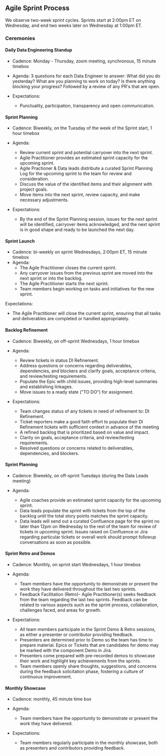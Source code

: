 ## Agile Sprint Process

We observe two-week sprint cycles. Sprints start at 2:00pm ET on Wednesday, and end two weeks later on Wednesday at 1:00pm ET.

### Ceremonies

#### Daily Data Engineering Standup

- Cadence: Monday - Thursday,  zoom meeting, synchronous, 15 minute timebox 
  
- Agenda: 3 questions for each Data Engineer to answer: What did you do yesterday? What are you planning to work on today? Is there anything blocking your progress? Followed by a review of any PR's that are open. 

- Expectations:
  - Punctuality, participation, transparency and open communication.

#### Sprint Planning

- Cadence: Biweekly, on the Tuesday of the week of the Sprint start, 1 hour timebox
- Agenda: 
  - Review current sprint and potential carryover into the next sprint.
  - Agile Practitioner provides an estimated sprint capacity for the upcoming sprint.
  - Agile Practioner & Data leads distribute a curated Sprint Planning Log for the upcoming sprint to the team for review and consideration.
  - Discuss the value of the identified items and their alignment with project goals.
  - Move items into the next sprint, review capacity, and make necessary adjustments.
    
- Expectations:
  - By the end of the Sprint Planning session, issues for the next sprint will be identified, carryover items acknowledged, and the next sprint is in good shape and ready to be launched the next day. 

#### Sprint Launch

- Cadence: bi-weekly on sprint Wednesdays, 2:00pm ET, 15 minute timebox
- Agenda: 
  - The Agile Practitioner closes the current sprint.
  - Any carryover issues from the previous sprint are moved into the next sprint or into the backlog.
  - The Agile Practitioner starts the next sprint.
  - Team members begin working on tasks and initiatives for the new sprint.

 Expectations:
  - The Agile Practitioner will close the current sprint, ensuring that all tasks and deliverables are completed or handled appropriately.


#### Backlog Refinement

- Cadence: Biweekly, on off-sprint Wednesdays, 1 hour timebox
  
- Agenda:
   - Review tickets in status DI Refinement.
   - Address questions or concerns regarding deliverables, dependencies, and blockers and clarify goals, acceptance criteria, and review/testing requirements.
   - Populate the Epic with child issues, providing high-level summaries and establishing linkages.
   - Move issues to a ready state ("TO DO") for assignment.

- Expectations:
  - Team changes status of any tickets in need of refinement to: DI Refinement.
  - Ticket reporters make a good faith effort to populate their DI Refinement tickets with sufficient context in advance of the meeting
  - A refined backlog that is prioritized based on value and impact.
  - Clarity on goals, acceptance criteria, and review/testing requirements.
  - Resolved questions or concerns related to deliverables, dependencies, and blockers.



#### Sprint Planning

- Cadence: Biweekly, on off-sprint Tuesdays (during the Data Leads meeting)
  
- Agenda: 
  - Agile coaches provide an estimated sprint capacity for the upcoming sprint. 
  - Data leads populate the sprint with tickets from the top of the backlog until the total story points matches the sprint capacity. 
  - Data leads will send out a curated Confluence page for the sprint no later than 12pm on Wednesday to the rest of the team for review of tickets in upcoming sprint. Issues raised on Confluence or Jira regarding particular tickets or overall work should prompt followup conversations as soon as possible.


#### Sprint Retro and Demos

- Cadence: Monthly, on sprint start Wednesdays, 1 hour timebox 
  
- Agenda: 
  - Team members have the opportunity to demonstrate or present the work they have delivered throughout the last two sprints.
  - Feedback Facilitation (Retro)- Agile Practitioner(s) seeks feedback from the team regarding the last two sprints. Feedback can be related to various aspects such as the sprint process, collaboration, challenges faced, and areas for growth. 

- Expectations:
  - All team members participate in the Sprint Demo & Retro sessions, as either a presenter or contributor providing feedback.
  - Presenters are determined prior to Demo so the team has time to prepare material. Epics or Tickets that are candidates for demo may be marked with the component Demo in Jira.
  - Presenters come prepared with pre-recorded demos  to showcase their work and highlight key achievements from the sprints.
  - Team members openly share thoughts, suggestions, and concerns during the feedback solicitation phase, fostering a culture of continuous improvement.

#### Monthly Showcase
- Cadence: monthly, 45 minute time box  
  
- Agenda: 
  - Team members have the opportunity to demonstrate or present the work they have delivered.
    
- Expectations:
  - Team members regularly participate in the monthly showcase, both as presenters and contributors providing feedback.
